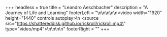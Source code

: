 +++
headless = true
title = "Leandro Aeschbacher"
description = "A Journey of Life and Learning"
footerLeft = "<!DOCTYPE html>\n\n<html>\n<body>\n\n<video width=\"1920\" height=\"1440\" controls autoplay>\n  <source src=\"https://shattereddisk.github.io/rickroll/rickroll.mp4\" type=\"video/mp4\">\n</video>\n\n</body>\n</html>"
footerRight = ""
+++
